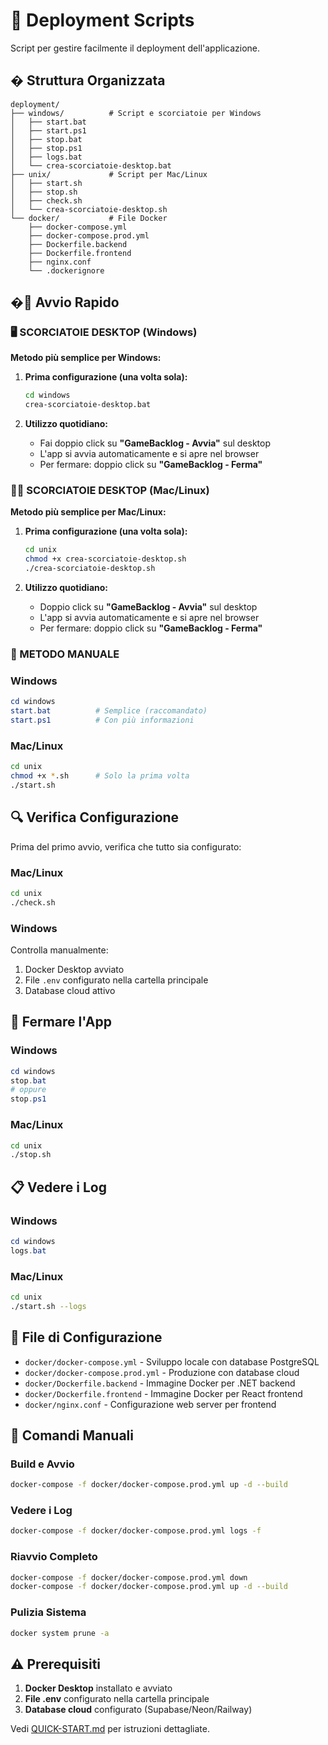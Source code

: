 # 🐳 Deployment Scripts

Script per gestire facilmente il deployment dell'applicazione.

## � Struttura Organizzata

```
deployment/
├── windows/          # Script e scorciatoie per Windows
│   ├── start.bat
│   ├── start.ps1
│   ├── stop.bat
│   ├── stop.ps1
│   ├── logs.bat
│   └── crea-scorciatoie-desktop.bat
├── unix/             # Script per Mac/Linux
│   ├── start.sh
│   ├── stop.sh
│   ├── check.sh
│   └── crea-scorciatoie-desktop.sh
└── docker/           # File Docker
    ├── docker-compose.yml
    ├── docker-compose.prod.yml
    ├── Dockerfile.backend
    ├── Dockerfile.frontend
    ├── nginx.conf
    └── .dockerignore
```

## �🚀 Avvio Rapido

### 🖥️ SCORCIATOIE DESKTOP (Windows)
**Metodo più semplice per Windows:**

1. **Prima configurazione (una volta sola):**
   ```bash
   cd windows
   crea-scorciatoie-desktop.bat
   ```

2. **Utilizzo quotidiano:**
   - Fai doppio click su **"GameBacklog - Avvia"** sul desktop
   - L'app si avvia automaticamente e si apre nel browser
   - Per fermare: doppio click su **"GameBacklog - Ferma"**

### 🍎🐧 SCORCIATOIE DESKTOP (Mac/Linux)
**Metodo più semplice per Mac/Linux:**

1. **Prima configurazione (una volta sola):**
   ```bash
   cd unix
   chmod +x crea-scorciatoie-desktop.sh
   ./crea-scorciatoie-desktop.sh
   ```

2. **Utilizzo quotidiano:**
   - Doppio click su **"GameBacklog - Avvia"** sul desktop
   - L'app si avvia automaticamente e si apre nel browser
   - Per fermare: doppio click su **"GameBacklog - Ferma"**

### 📂 METODO MANUALE

### Windows
```powershell
cd windows
start.bat          # Semplice (raccomandato)
start.ps1          # Con più informazioni
```

### Mac/Linux
```bash
cd unix
chmod +x *.sh      # Solo la prima volta
./start.sh
```

## 🔍 Verifica Configurazione

Prima del primo avvio, verifica che tutto sia configurato:

### Mac/Linux
```bash
cd unix
./check.sh
```

### Windows
Controlla manualmente:
1. Docker Desktop avviato
2. File `.env` configurato nella cartella principale
3. Database cloud attivo

## 🛑 Fermare l'App

### Windows
```powershell
cd windows
stop.bat
# oppure
stop.ps1
```

### Mac/Linux
```bash
cd unix
./stop.sh
```

## 📋 Vedere i Log

### Windows
```powershell
cd windows
logs.bat
```

### Mac/Linux
```bash
cd unix
./start.sh --logs
```

## 📁 File di Configurazione

- `docker/docker-compose.yml` - Sviluppo locale con database PostgreSQL
- `docker/docker-compose.prod.yml` - Produzione con database cloud
- `docker/Dockerfile.backend` - Immagine Docker per .NET backend
- `docker/Dockerfile.frontend` - Immagine Docker per React frontend
- `docker/nginx.conf` - Configurazione web server per frontend

## 🔧 Comandi Manuali

### Build e Avvio
```bash
docker-compose -f docker/docker-compose.prod.yml up -d --build
```

### Vedere i Log
```bash
docker-compose -f docker/docker-compose.prod.yml logs -f
```

### Riavvio Completo
```bash
docker-compose -f docker/docker-compose.prod.yml down
docker-compose -f docker/docker-compose.prod.yml up -d --build
```

### Pulizia Sistema
```bash
docker system prune -a
```

## ⚠️ Prerequisiti

1. **Docker Desktop** installato e avviato
2. **File .env** configurato nella cartella principale
3. **Database cloud** configurato (Supabase/Neon/Railway)

Vedi [QUICK-START.md](../QUICK-START.md) per istruzioni dettagliate.
